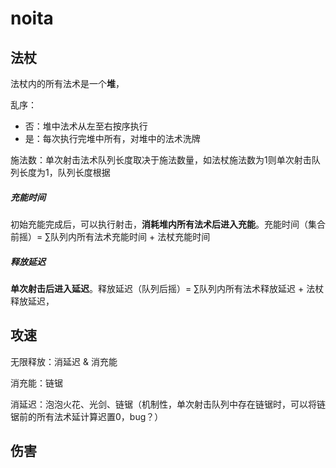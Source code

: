 # noita



## 法杖

法杖内的所有法术是一个**堆**，

乱序：

- 否：堆中法术从左至右按序执行
- 是：每次执行完堆中所有，对堆中的法术洗牌

施法数：单次射击法术队列长度取决于施法数量，如法杖施法数为1则单次射击队列长度为1，队列长度根据

##### 充能时间

初始充能完成后，可以执行射击，**消耗堆内所有法术后进入充能**。充能时间（集合前摇）= ∑队列内所有法术充能时间 + 法杖充能时间

##### 释放延迟

**单次射击后进入延迟**。释放延迟（队列后摇）= ∑队列内所有法术释放延迟 + 法杖释放延迟，

## 攻速

无限释放：消延迟 & 消充能

消充能：链锯

消延迟：泡泡火花、光剑、链锯（机制性，单次射击队列中存在链锯时，可以将链锯前的所有法术延计算迟置0，bug？）

## 伤害





